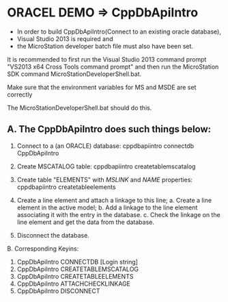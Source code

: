 # ORACEL DEMO => CppDbApiIntro

- In order to build CppDbApiIntro(Connect to an existing oracle database),
- Visual Studio 2013 is required and
- the MicroStation developer batch file must also have been set.

It is recommended to first run
the Visual Studio 2013 command prompt
"VS2013 x64 Cross Tools command prompt"
and then run the MicroStation SDK command
MicroStationDeveloperShell.bat.

Make sure that the environment variables for MS and MSDE are set correctly

The MicroStationDeveloperShell.bat should do this.

## A. The CppDbApiIntro does such things below:

1.	Connect to a (an ORACLE) database:
	cppdbapiintro connectdb CppDbApiIntro

2.	Create MSCATALOG table:
	cppdbapiintro createtablemscatalog

3.	Create table "ELEMENTS" with _MSLINK_ and _NAME_ properties:
	cppdbapiintro createtableelements

4.	Create a line element and attach a linkage to this line;
	a.	Create a line element in the active model;
	b.	Add a linkage to the line element associating it with the entry in the database.
	c.	Check the linkage on the line element and get the data from the database.
5.	Disconnect the database.


B. Corresponding Keyins:
1. CppDbApiIntro CONNECTDB [Login string]
2. CppDbApiIntro CREATETABLEMSCATALOG
2. CppDbApiIntro CREATETABLEELEMENTS
3. CppDbApiIntro ATTACHCHECKLINKAGE
3. CppDbApiIntro DISCONNECT
